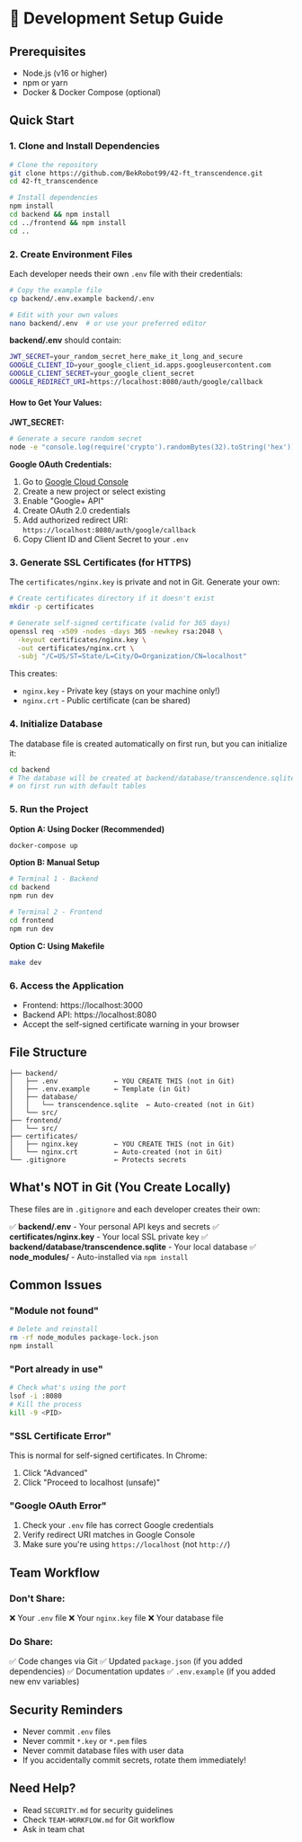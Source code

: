 # 🚀 Development Setup Guide

## Prerequisites
- Node.js (v16 or higher)
- npm or yarn
- Docker & Docker Compose (optional)

## Quick Start

### 1. Clone and Install Dependencies

```bash
# Clone the repository
git clone https://github.com/BekRobot99/42-ft_transcendence.git
cd 42-ft_transcendence

# Install dependencies
npm install
cd backend && npm install
cd ../frontend && npm install
cd ..
```

### 2. Create Environment Files

Each developer needs their own `.env` file with their credentials:

```bash
# Copy the example file
cp backend/.env.example backend/.env

# Edit with your own values
nano backend/.env  # or use your preferred editor
```

**backend/.env** should contain:
```bash
JWT_SECRET=your_random_secret_here_make_it_long_and_secure
GOOGLE_CLIENT_ID=your_google_client_id.apps.googleusercontent.com
GOOGLE_CLIENT_SECRET=your_google_client_secret
GOOGLE_REDIRECT_URI=https://localhost:8080/auth/google/callback
```

#### How to Get Your Values:

**JWT_SECRET:**
```bash
# Generate a secure random secret
node -e "console.log(require('crypto').randomBytes(32).toString('hex'))"
```

**Google OAuth Credentials:**
1. Go to [Google Cloud Console](https://console.cloud.google.com/)
2. Create a new project or select existing
3. Enable "Google+ API"
4. Create OAuth 2.0 credentials
5. Add authorized redirect URI: `https://localhost:8080/auth/google/callback`
6. Copy Client ID and Client Secret to your `.env`

### 3. Generate SSL Certificates (for HTTPS)

The `certificates/nginx.key` is private and not in Git. Generate your own:

```bash
# Create certificates directory if it doesn't exist
mkdir -p certificates

# Generate self-signed certificate (valid for 365 days)
openssl req -x509 -nodes -days 365 -newkey rsa:2048 \
  -keyout certificates/nginx.key \
  -out certificates/nginx.crt \
  -subj "/C=US/ST=State/L=City/O=Organization/CN=localhost"
```

This creates:
- `nginx.key` - Private key (stays on your machine only!)
- `nginx.crt` - Public certificate (can be shared)

### 4. Initialize Database

The database file is created automatically on first run, but you can initialize it:

```bash
cd backend
# The database will be created at backend/database/transcendence.sqlite
# on first run with default tables
```

### 5. Run the Project

**Option A: Using Docker (Recommended)**
```bash
docker-compose up
```

**Option B: Manual Setup**
```bash
# Terminal 1 - Backend
cd backend
npm run dev

# Terminal 2 - Frontend
cd frontend
npm run dev
```

**Option C: Using Makefile**
```bash
make dev
```

### 6. Access the Application

- Frontend: https://localhost:3000
- Backend API: https://localhost:8080
- Accept the self-signed certificate warning in your browser

## File Structure

```
├── backend/
│   ├── .env              ← YOU CREATE THIS (not in Git)
│   ├── .env.example      ← Template (in Git)
│   ├── database/
│   │   └── transcendence.sqlite  ← Auto-created (not in Git)
│   └── src/
├── frontend/
│   └── src/
├── certificates/
│   ├── nginx.key         ← YOU CREATE THIS (not in Git)
│   └── nginx.crt         ← Auto-created (not in Git)
└── .gitignore            ← Protects secrets
```

## What's NOT in Git (You Create Locally)

These files are in `.gitignore` and each developer creates their own:

✅ **backend/.env** - Your personal API keys and secrets
✅ **certificates/nginx.key** - Your local SSL private key
✅ **backend/database/transcendence.sqlite** - Your local database
✅ **node_modules/** - Auto-installed via `npm install`

## Common Issues

### "Module not found"
```bash
# Delete and reinstall
rm -rf node_modules package-lock.json
npm install
```

### "Port already in use"
```bash
# Check what's using the port
lsof -i :8080
# Kill the process
kill -9 <PID>
```

### "SSL Certificate Error"
This is normal for self-signed certificates. In Chrome:
1. Click "Advanced"
2. Click "Proceed to localhost (unsafe)"

### "Google OAuth Error"
1. Check your `.env` file has correct Google credentials
2. Verify redirect URI matches in Google Console
3. Make sure you're using `https://localhost` (not `http://`)

## Team Workflow

### Don't Share:
❌ Your `.env` file
❌ Your `nginx.key` file
❌ Your database file

### Do Share:
✅ Code changes via Git
✅ Updated `package.json` (if you added dependencies)
✅ Documentation updates
✅ `.env.example` (if you added new env variables)

## Security Reminders

- Never commit `.env` files
- Never commit `*.key` or `*.pem` files
- Never commit database files with user data
- If you accidentally commit secrets, rotate them immediately!

## Need Help?

- Read `SECURITY.md` for security guidelines
- Check `TEAM-WORKFLOW.md` for Git workflow
- Ask in team chat

